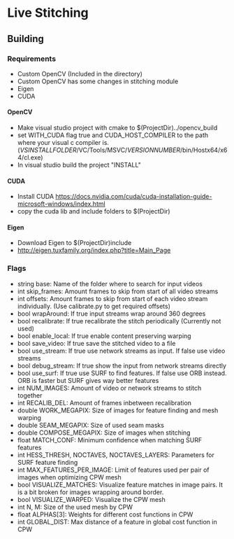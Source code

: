 # Live Stitching
## Building
### Requirements
- Custom OpenCV (Included in the directory)
- Custom OpenCV has some changes in stitching module
- Eigen
- CUDA

#### OpenCV
- Make visual studio project with cmake to $(ProjectDir)../opencv_build
- set WITH\_CUDA flag true and CUDA\_HOST\_COMPILER to the path where your visual c compiler is. (_VSINSTALLFOLDER_/VC/Tools/MSVC/_VERSIONNUMBER_/bin/Hostx64/x64/cl.exe)
- In visual studio build the project "INSTALL"

#### CUDA
- Install CUDA https://docs.nvidia.com/cuda/cuda-installation-guide-microsoft-windows/index.html
- copy the cuda lib and include folders to $(ProjectDir)

#### Eigen
- Download Eigen to $(ProjectDir)include
- http://eigen.tuxfamily.org/index.php?title=Main_Page

### Flags
- string base: Name of the folder where to search for input videos
- int skip_frames: Amount frames to skip from start of all video streams
- int offsets: Amount frames to skip from start of each video stream individually. (Use calibrate.py to get required offsets)
- bool wrapAround: If true input streams wrap around 360 degrees
- bool recalibrate: If true recalibrate the stitch periodically (Currently not used)
- bool enable_local: If true enable content preserving warping
- bool save_video: If true save the stitched video to a file
- bool use_stream: If true use network streams as input. If false use video streams
- bool debug_stream: If true show the input from network streams directly
- bool use_surf: If true use SURF to find features. If false use ORB instead. ORB is faster but SURF gives way better features
- int NUM_IMAGES: Amount of video or network streams to stitch together
- int RECALIB_DEL: Amount of frames inbetween recalibration
- double WORK_MEGAPIX: Size of images for feature finding and mesh warping
- double SEAM_MEGAPIX: Size of used seam masks
- double COMPOSE_MEGAPIX: Size of images when stitching
- float MATCH_CONF: Minimum confidence when matching SURF features
- int HESS_THRESH, NOCTAVES, NOCTAVES_LAYERS: Parameters for SURF feature finding
- int MAX_FEATURES_PER_IMAGE: Limit of features used per pair of images when optimizing CPW mesh
- bool VISUALIZE_MATCHES: Visualize feature matches in image pairs. It is a bit broken for images wrapping around border.
- bool VISUALIZE_WARPED: Visualize the CPW mesh
- int N, M: Size of the used mesh by CPW
- float ALPHAS[3]: Weights for different cost functions in CPW
- int GLOBAL_DIST: Max distance of a feature in global cost function in CPW
